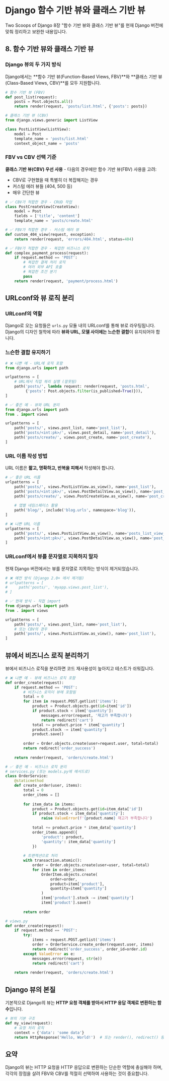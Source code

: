 # Django 함수 기반 뷰와 클래스 기반 뷰

Two Scoops of Django 8장 "함수 기반 뷰와 클래스 기반 뷰"를 현재 Django 버전에 맞춰 정리하고 보완한 내용입니다.

## 8. 함수 기반 뷰와 클래스 기반 뷰

### Django 뷰의 두 가지 방식

Django에서는 **함수 기반 뷰(Function-Based Views, FBV)**와 **클래스 기반 뷰(Class-Based Views, CBV)**를 모두 지원합니다.

```python
# 함수 기반 뷰 (FBV)
def post_list(request):
    posts = Post.objects.all()
    return render(request, 'posts/list.html', {'posts': posts})

# 클래스 기반 뷰 (CBV)
from django.views.generic import ListView

class PostListView(ListView):
    model = Post
    template_name = 'posts/list.html'
    context_object_name = 'posts'
```

### FBV vs CBV 선택 기준

**클래스 기반 뷰(CBV) 우선 사용** - 다음의 경우에만 함수 기반 뷰(FBV) 사용을 고려:

- CBV로 구현했을 때 특별히 더 복잡해지는 경우
- 커스텀 에러 뷰들 (404, 500 등)
- 매우 간단한 뷰

```python
# ✅ CBV가 적합한 경우 - CRUD 작업
class PostCreateView(CreateView):
    model = Post
    fields = ['title', 'content']
    template_name = 'posts/create.html'

# ✅ FBV가 적합한 경우 - 커스텀 에러 뷰
def custom_404_view(request, exception):
    return render(request, 'errors/404.html', status=404)

# ✅ FBV가 적합한 경우 - 복잡한 비즈니스 로직
def complex_payment_process(request):
    if request.method == 'POST':
        # 복잡한 결제 처리 로직
        # 여러 외부 API 호출
        # 복잡한 조건 분기
        pass
    return render(request, 'payment/process.html')
```

## URLconf와 뷰 로직 분리

### URLconf의 역할

Django로 오는 요청들은 `urls.py` 모듈 내의 URLconf를 통해 뷰로 라우팅됩니다. Django의 디자인 철학에 따라 **뷰와 URL, 모델 사이에는 느슨한 결합**이 유지되어야 합니다.

### 느슨한 결합 유지하기

```python
# ❌ 나쁜 예 - URL에 로직 포함
from django.urls import path

urlpatterns = [
    # URL에서 직접 쿼리 실행 (잘못됨)
    path('posts/', lambda request: render(request, 'posts.html', 
         {'posts': Post.objects.filter(is_published=True)})),
]

# ✅ 좋은 예 - 뷰와 URL 분리
from django.urls import path
from . import views

urlpatterns = [
    path('posts/', views.post_list, name='post_list'),
    path('posts/<int:pk>/', views.post_detail, name='post_detail'),
    path('posts/create/', views.post_create, name='post_create'),
]
```

### URL 이름 작성 방법

URL 이름은 **짧고, 명확하고, 반복을 피해서** 작성해야 합니다.

```python
# ✅ 좋은 URL 이름
urlpatterns = [
    path('posts/', views.PostListView.as_view(), name='post_list'),
    path('posts/<int:pk>/', views.PostDetailView.as_view(), name='post_detail'),
    path('posts/create/', views.PostCreateView.as_view(), name='post_create'),
    
    # 앱별 네임스페이스 활용
    path('blog/', include('blog.urls', namespace='blog')),
]

# ❌ 나쁜 URL 이름  
urlpatterns = [
    path('posts/', views.PostListView.as_view(), name='posts_list_view_page'),
    path('posts/<int:pk>/', views.PostDetailView.as_view(), name='post_detail_page_view'),
]
```

### URLconf에서 뷰를 문자열로 지목하지 말자

현재 Django 버전에서는 뷰를 문자열로 지목하는 방식이 제거되었습니다.

```python
# ❌ 예전 방식 (Django 2.0+ 에서 제거됨)
# urlpatterns = [
#     path('posts/', 'myapp.views.post_list'),
# ]

# ✅ 현재 방식 - 직접 import
from django.urls import path
from . import views

urlpatterns = [
    path('posts/', views.post_list, name='post_list'),
    # 또는 CBV의 경우
    path('posts/', views.PostListView.as_view(), name='post_list'),
]
```

## 뷰에서 비즈니스 로직 분리하기

뷰에서 비즈니스 로직을 분리하면 코드 재사용성이 높아지고 테스트가 쉬워집니다.

```python
# ❌ 나쁜 예 - 뷰에 비즈니스 로직 포함
def order_create(request):
    if request.method == 'POST':
        # 비즈니스 로직이 뷰에 포함됨
        total = 0
        for item in request.POST.getlist('items'):
            product = Product.objects.get(id=item['id'])
            if product.stock < item['quantity']:
                messages.error(request, '재고가 부족합니다')
                return redirect('cart')
            total += product.price * item['quantity']
            product.stock -= item['quantity']
            product.save()
        
        order = Order.objects.create(user=request.user, total=total)
        return redirect('order_success')
    
    return render(request, 'orders/create.html')

# ✅ 좋은 예 - 비즈니스 로직 분리
# services.py (또는 models.py에 메서드로)
class OrderService:
    @staticmethod
    def create_order(user, items):
        total = 0
        order_items = []
        
        for item_data in items:
            product = Product.objects.get(id=item_data['id'])
            if product.stock < item_data['quantity']:
                raise ValueError(f'{product.name} 재고가 부족합니다')
            
            total += product.price * item_data['quantity']
            order_items.append({
                'product': product,
                'quantity': item_data['quantity']
            })
        
        # 트랜잭션으로 처리
        with transaction.atomic():
            order = Order.objects.create(user=user, total=total)
            for item in order_items:
                OrderItem.objects.create(
                    order=order,
                    product=item['product'],
                    quantity=item['quantity']
                )
                item['product'].stock -= item['quantity']
                item['product'].save()
        
        return order

# views.py
def order_create(request):
    if request.method == 'POST':
        try:
            items = request.POST.getlist('items')
            order = OrderService.create_order(request.user, items)
            return redirect('order_success', order_id=order.id)
        except ValueError as e:
            messages.error(request, str(e))
            return redirect('cart')
    
    return render(request, 'orders/create.html')
```

## Django 뷰의 본질

기본적으로 Django의 뷰는 **HTTP 요청 객체를 받아서 HTTP 응답 객체로 변환하는 함수**입니다.

```python
# 뷰의 기본 구조
def my_view(request):
    # 요청 처리 로직
    context = {'data': 'some data'}
    return HttpResponse('Hello, World!')  # 또는 render(), redirect() 등
```

## 요약
Django의 뷰는 HTTP 요청을 HTTP 응답으로 변환하는 단순한 역할에 충실해야 하며, 각각의 장점을 살려 FBV와 CBV를 적절히 선택하여 사용하는 것이 중요합니다.